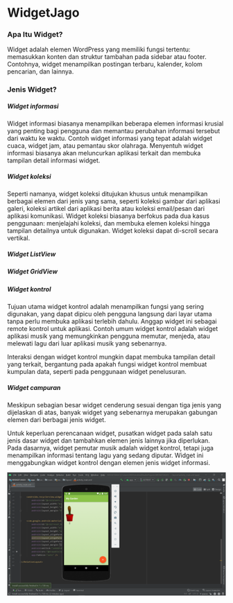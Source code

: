 # WidgetJago
### Apa Itu Widget?
Widget adalah elemen WordPress yang memiliki fungsi tertentu: memasukkan konten dan struktur tambahan pada sidebar atau footer. Contohnya, widget menampilkan postingan terbaru, kalender, kolom pencarian, dan lainnya. <br>

### Jenis Widget?
##### Widget informasi
Widget informasi biasanya menampilkan beberapa elemen informasi krusial yang penting bagi pengguna dan memantau perubahan informasi tersebut dari waktu ke waktu. Contoh widget informasi yang tepat adalah widget cuaca, widget jam, atau pemantau skor olahraga. Menyentuh widget informasi biasanya akan meluncurkan aplikasi terkait dan membuka tampilan detail informasi widget.

##### Widget koleksi

Seperti namanya, widget koleksi ditujukan khusus untuk menampilkan berbagai elemen dari jenis yang sama, seperti koleksi gambar dari aplikasi galeri, koleksi artikel dari aplikasi berita atau koleksi email/pesan dari aplikasi komunikasi. Widget koleksi biasanya berfokus pada dua kasus penggunaan: menjelajahi koleksi, dan membuka elemen koleksi hingga tampilan detailnya untuk digunakan. Widget koleksi dapat di-scroll secara vertikal.

##### Widget ListView

##### Widget GridView
##### Widget kontrol

Tujuan utama widget kontrol adalah menampilkan fungsi yang sering digunakan, yang dapat dipicu oleh pengguna langsung dari layar utama tanpa perlu membuka aplikasi terlebih dahulu. Anggap widget ini sebagai remote kontrol untuk aplikasi. Contoh umum widget kontrol adalah widget aplikasi musik yang memungkinkan pengguna memutar, menjeda, atau melewati lagu dari luar aplikasi musik yang sebenarnya.

Interaksi dengan widget kontrol mungkin dapat membuka tampilan detail yang terkait, bergantung pada apakah fungsi widget kontrol membuat kumpulan data, seperti pada penggunaan widget penelusuran.

##### Widget campuran

Meskipun sebagian besar widget cenderung sesuai dengan tiga jenis yang dijelaskan di atas, banyak widget yang sebenarnya merupakan gabungan elemen dari berbagai jenis widget.

Untuk keperluan perencanaan widget, pusatkan widget pada salah satu jenis dasar widget dan tambahkan elemen jenis lainnya jika diperlukan.
Pada dasarnya, widget pemutar musik adalah widget kontrol, tetapi juga menampilkan informasi tentang lagu yang sedang diputar. Widget ini menggabungkan widget kontrol dengan elemen jenis widget informasi. 

![Alt Text](https://github.com/adam033/WidgetJago/blob/master/Screenshot%20(317).png)
